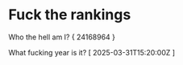 # Fuck the rankings

Who the hell am I?
{ 24168964 }

What fucking year is it?
[ 2025-03-31T15:20:00Z ]
